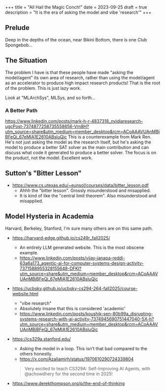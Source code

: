 +++
title = "All Hail the Magic Conch!"
date = 2023-09-25
draft = true
description = "It is the era of asking the model and vibe 'research'"
+++

## Prelude

Deep in the depths of the ocean, near Bikini Bottom, there is one Club Spongebob...

## The Situation

The problem I have is that these people have made "asking the model/agent" its own area of research, rather than using the model/agent as an accelerator to produce high impact research products! That is the root of the problem. This is just lazy work.

Look at "MLArchSys", MLSys, and so forth...

### A Better Path

https://www.linkedin.com/posts/mark-h-r-4837318_nvidiaresearch-ugcPost-7374877258735558656-Vm8H?utm_source=share&utm_medium=member_desktop&rcm=ACoAAAVUAnMBjBFeQj_67eMIA1E2610ABsluQic
This is a counterexample from Mark Ren. He's not just asking the model as the research itself, but he's asking the model to produce a better SAT solver as the main contribution and can discuss what code it generated to produce a better solver. The focus is on the product, not the model. Excellent work.

## Sutton's "Bitter Lesson"

- https://www.cs.utexas.edu/~eunsol/courses/data/bitter_lesson.pdf
  - Ahhh the "bitter lesson". Grossly misunderstood and misapplied.
  - It is kind of like the "central limit theorem". Also misunderstood and misapplied.

## Model Hysteria in Academia

Harvard, Berkeley, Stanford, I'm sure many others are on this same path.

- https://harvard-edge.github.io/cs249r_fall2025/
  - An entirely LLM generated website. This is the most obscene example.
  - https://www.linkedin.com/posts/vijay-janapa-reddi-63a6a173_agentic-ai-for-computer-systems-design-activity-7371588955328155648-DFKl?utm_source=share&utm_medium=member_desktop&rcm=ACoAAAVUAnMBjBFeQj_67eMIA1E2610ABsluQic
- https://ucbsky.github.io/ucbsky-cs294-264-fall2025/course-website.html
  - "vibe research"
  - Absolutely insane that this is considered 'academic'
  - https://www.linkedin.com/posts/koushik-sen-80b99a_disrupting-systems-research-with-ai-activity-7374945690751447040-5X-h?utm_source=share&utm_medium=member_desktop&rcm=ACoAAAVUAnMBjBFeQj_67eMIA1E2610ABsluQic
- https://cs329a.stanford.edu/
  - Asking the model in a loop. This isn't that bad compared to the others honestly.
  - https://x.com/Azaliamirh/status/1970610290724339804
  > Very excited to teach CS329A: Self-Improving AI Agents, with @achowdhery for the second time in 2025!

- https://www.derekthompson.org/p/the-end-of-thinking
